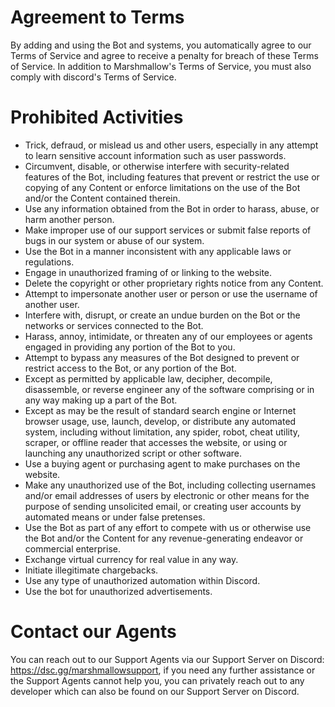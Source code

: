 # Agreement to Terms

By adding and using the Bot and systems, you automatically agree to our Terms of Service and agree to receive a penalty for breach of these Terms of Service.
In addition to Marshmallow's Terms of Service, you must also comply with discord's Terms of Service.

# Prohibited Activities

- Trick, defraud, or mislead us and other users, especially in any attempt to learn sensitive account information such as user passwords.
- Circumvent, disable, or otherwise interfere with security-related features of the Bot, including features that prevent or restrict the use or copying of any Content or enforce limitations on the use of the Bot and/or the Content contained therein.
- Use any information obtained from the Bot in order to harass, abuse, or harm another person.
- Make improper use of our support services or submit false reports of bugs in our system or abuse of our system.
- Use the Bot in a manner inconsistent with any applicable laws or regulations.
- Engage in unauthorized framing of or linking to the website.
- Delete the copyright or other proprietary rights notice from any Content.
- Attempt to impersonate another user or person or use the username of another user.
- Interfere with, disrupt, or create an undue burden on the Bot or the networks or services connected to the Bot.
- Harass, annoy, intimidate, or threaten any of our employees or agents engaged in providing any portion of the Bot to you.
- Attempt to bypass any measures of the Bot designed to prevent or restrict access to the Bot, or any portion of the Bot.
- Except as permitted by applicable law, decipher, decompile, disassemble, or reverse engineer any of the software comprising or in any way making up a part of the Bot.
- Except as may be the result of standard search engine or Internet browser usage, use, launch, develop, or distribute any automated system, including without limitation, any spider, robot, cheat utility, scraper, or offline reader that accesses the website, or using or launching any unauthorized script or other software.
- Use a buying agent or purchasing agent to make purchases on the website.
- Make any unauthorized use of the Bot, including collecting usernames and/or email addresses of users by electronic or other means for the purpose of sending unsolicited email, or creating user accounts by automated means or under false pretenses.
- Use the Bot as part of any effort to compete with us or otherwise use the Bot and/or the Content for any revenue-generating endeavor or commercial enterprise.
- Exchange virtual currency for real value in any way.
- Initiate illegitimate chargebacks.
- Use any type of unauthorized automation within Discord.
- Use the bot for unauthorized advertisements.

# Contact our Agents

You can reach out to our Support Agents via our Support Server on Discord: https://dsc.gg/marshmallowsupport, if you need any further assistance or the Support Agents cannot help you, you can privately reach out to any developer which can also be found on our Support Server on Discord.
